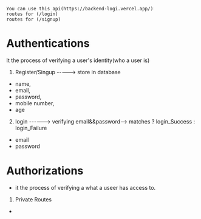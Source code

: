 
```
You can use this api(https://backend-logi.vercel.app/)
routes for (/login)
routes for (/signup)
```



# Authentications 
 It the process of verifying a user's identity(who a user is)

1. Register/Singup           -----> store in database
- name, 
- email,
- password,
- mobile number,
- age

2. login       ------> verifying email&&password--> matches ? login_Success : login_Failure
- email
- password



# Authorizations

- it the process of verifying a what a useer has access to.

1. Private Routes

- 
